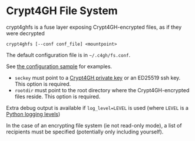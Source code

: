 # Crypt4GH File System

crypt4ghfs is a fuse layer exposing Crypt4GH-encrypted files, as if they were decrypted

	crypt4ghfs [--conf conf_file] <mountpoint>
	
The default configuration file is in `~/.c4gh/fs.conf`.

See [the configuration sample](crypt4ghfs.conf.sample) for examples.


* `seckey` must point to a [Crypt4GH private key](https://crypt4gh.readthedocs.io/en/latest/keys.html) or an ED25519 ssh key. This option is required.
* `rootdir` must point to the root directory where the Crypt4GH-encrypted files reside. This option is required.

Extra debug output is available if `log_level=LEVEL` is used (where `LEVEL` is a [Python logging levels](https://docs.python.org/3/library/logging.html#levels))

In the case of an encrypting file system (ie not read-only mode), a list of recipients must be specified (potentially only including
yourself).


